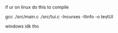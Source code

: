 if ur on linux do this to compile 

gcc ./src/main.c ./src/tui.c -lncurses -ltinfo -o testUI

windows idk tho